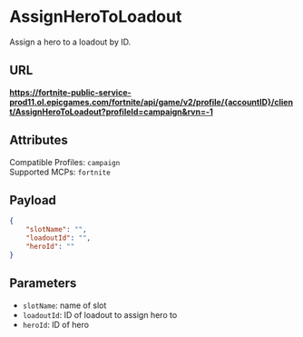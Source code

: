 # AssignHeroToLoadout
Assign a hero to a loadout by ID.

## URL
**https://fortnite-public-service-prod11.ol.epicgames.com/fortnite/api/game/v2/profile/{accountID}/client/AssignHeroToLoadout?profileId=campaign&rvn=-1**

## Attributes
Compatible Profiles: `campaign`  
Supported MCPs: `fortnite`

## Payload
```json
{
    "slotName": "",
    "loadoutId": "",
    "heroId": ""
}
```

## Parameters
- `slotName`: name of slot
- `loadoutId`: ID of loadout to assign hero to
- `heroId`: ID of hero

